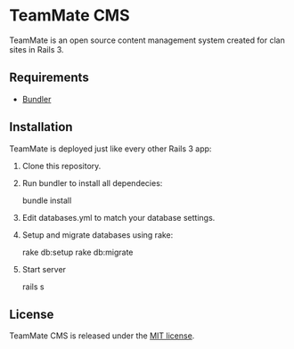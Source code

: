 # TeamMate CMS

TeamMate is an open source content management system created for clan sites in Rails 3.

## Requirements

* [Bundler](http://gembundler.com)

## Installation

TeamMate is deployed just like every other Rails 3 app:  
1. Clone this repository.
2. Run bundler to install all dependecies:

    bundle install
3. Edit databases.yml to match your database settings.
4. Setup and migrate databases using rake:

    rake db:setup
    rake db:migrate
5. Start server

    rails s

## License

TeamMate CMS is released under the [MIT license](http://github.com/okonski/TeamMate/blob/master/license.md#readme).

